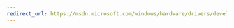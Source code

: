 ```yaml
---
redirect_url: https://msdn.microsoft.com/windows/hardware/drivers/develop/validating-universal-drivers
---
```

